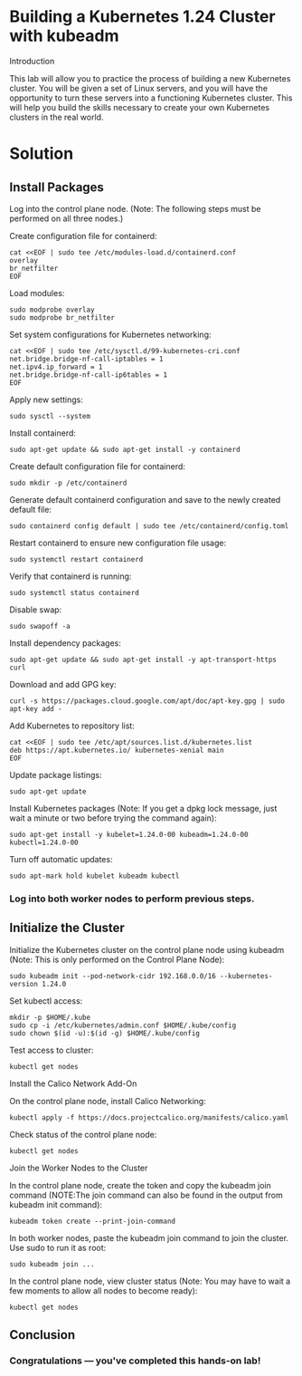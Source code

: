# Building a Kubernetes 1.24 Cluster with kubeadm

Introduction

This lab will allow you to practice the process of building a new Kubernetes cluster. You will be given a set of Linux servers, and you will have the opportunity to turn these servers into a functioning Kubernetes cluster. This will help you build the skills necessary to create your own Kubernetes clusters in the real world.

# Solution

## Install Packages

Log into the control plane node. (Note: The following steps must be performed on all three nodes.)

Create configuration file for containerd:
```
cat <<EOF | sudo tee /etc/modules-load.d/containerd.conf
overlay
br_netfilter
EOF
```
Load modules:

```
sudo modprobe overlay
sudo modprobe br_netfilter
```
Set system configurations for Kubernetes networking:
```
cat <<EOF | sudo tee /etc/sysctl.d/99-kubernetes-cri.conf
net.bridge.bridge-nf-call-iptables = 1
net.ipv4.ip_forward = 1
net.bridge.bridge-nf-call-ip6tables = 1
EOF
```
Apply new settings:
```
sudo sysctl --system
```
Install containerd:
```
sudo apt-get update && sudo apt-get install -y containerd
```
Create default configuration file for containerd:
```
sudo mkdir -p /etc/containerd
```
Generate default containerd configuration and save to the newly created default file:
```
sudo containerd config default | sudo tee /etc/containerd/config.toml
```
Restart containerd to ensure new configuration file usage:
```
sudo systemctl restart containerd
```
Verify that containerd is running:
```
sudo systemctl status containerd
```
Disable swap:
```
sudo swapoff -a
```
Install dependency packages:
```
sudo apt-get update && sudo apt-get install -y apt-transport-https curl
```
Download and add GPG key:
```
curl -s https://packages.cloud.google.com/apt/doc/apt-key.gpg | sudo apt-key add -
```
Add Kubernetes to repository list:
```
cat <<EOF | sudo tee /etc/apt/sources.list.d/kubernetes.list
deb https://apt.kubernetes.io/ kubernetes-xenial main
EOF
```
Update package listings:
```
sudo apt-get update
```
Install Kubernetes packages (Note: If you get a dpkg lock message, just wait a minute or two before trying the command again):
```
sudo apt-get install -y kubelet=1.24.0-00 kubeadm=1.24.0-00 kubectl=1.24.0-00
```
Turn off automatic updates:
```
sudo apt-mark hold kubelet kubeadm kubectl
```
### Log into both worker nodes to perform previous steps.

## Initialize the Cluster
Initialize the Kubernetes cluster on the control plane node using kubeadm (Note: This is only performed on the Control Plane Node):
```
sudo kubeadm init --pod-network-cidr 192.168.0.0/16 --kubernetes-version 1.24.0
```
Set kubectl access:
```
mkdir -p $HOME/.kube
sudo cp -i /etc/kubernetes/admin.conf $HOME/.kube/config
sudo chown $(id -u):$(id -g) $HOME/.kube/config
```
Test access to cluster:
```
kubectl get nodes
```
Install the Calico Network Add-On

On the control plane node, install Calico Networking:
```
kubectl apply -f https://docs.projectcalico.org/manifests/calico.yaml
```
Check status of the control plane node:
```
kubectl get nodes
```
Join the Worker Nodes to the Cluster

In the control plane node, create the token and copy the kubeadm join command (NOTE:The join command can also be found in the output from kubeadm init command):
```
kubeadm token create --print-join-command
```
In both worker nodes, paste the kubeadm join command to join the cluster. Use sudo to run it as root:
```
sudo kubeadm join ...
```
In the control plane node, view cluster status (Note: You may have to wait a few moments to allow all nodes to become ready):
```
kubectl get nodes
```
## Conclusion
### Congratulations — you've completed this hands-on lab!
